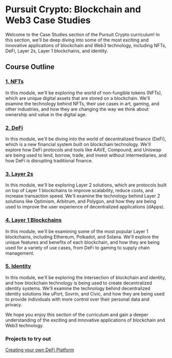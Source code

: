 # Pursuit Crypto: Blockchain and Web3 Case Studies

Welcome to the Case Studies section of the Pursuit Crypto curriculum! In this section, we'll be deep diving into some of the most exciting and innovative applications of blockchain and Web3 technology, including NFTs, DeFi, Layer 2s, Layer 1 blockchains, and identity.

## Course Outline

### [1. NFTs](https://github.com/joinpursuit/pursuit-crypto-lessons/tree/main/case_studies/nft)
In this module, we'll be exploring the world of non-fungible tokens (NFTs), which are unique digital assets that are stored on a blockchain. We'll examine the technology behind NFTs, their use cases in art, gaming, and other industries, and how they are changing the way we think about ownership and value in the digital age.

### [2. DeFi](https://github.com/joinpursuit/pursuit-crypto-lessons/tree/main/case_studies/defi)
In this module, we'll be diving into the world of decentralized finance (DeFi), which is a new financial system built on blockchain technology. We'll explore how DeFi protocols and tools like AAVE, Compound, and Uniswap are being used to lend, borrow, trade, and invest without intermediaries, and how DeFi is disrupting traditional finance.

### [3. Layer 2s](https://github.com/joinpursuit/pursuit-crypto-lessons/tree/main/case_studies/layer_2s)
In this module, we'll be exploring Layer 2 solutions, which are protocols built on top of Layer 1 blockchains to improve scalability, reduce costs, and increase transaction speed. We'll examine the technology behind Layer 2 solutions like Optimism, Arbitrum, and Polygon, and how they are being used to improve the user experience of decentralized applications (dApps).

### [4. Layer 1 Blockchains](https://github.com/joinpursuit/pursuit-crypto-lessons/tree/main/case_studies/layer_1)
In this module, we'll be examining some of the most popular Layer 1 blockchains, including Ethereum, Polkadot, and Solana. We'll explore the unique features and benefits of each blockchain, and how they are being used for a variety of use cases, from DeFi to gaming to supply chain management.

### [5. Identity](https://github.com/joinpursuit/pursuit-crypto-lessons/tree/main/case_studies/identity)
In this module, we'll be exploring the intersection of blockchain and identity, and how blockchain technology is being used to create decentralized identity systems. We'll examine the technology behind decentralized identity solutions like uPort, Sovrin, and Civic, and how they are being used to provide individuals with more control over their personal data and privacy.

We hope you enjoy this section of the curriculum and gain a deeper understanding of the exciting and innovative applications of blockchain and Web3 technology.


### Projects to try out
[Creating your own DeFi Platform](https://github.com/joinpursuit/pursuit-crypto-lessons/blob/main/case_studies/labs/creating_a_defi_protocol.md)
